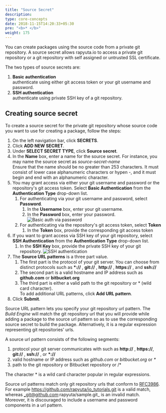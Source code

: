 ```yaml
---
title: "Source Secret"
description:
type: core-concepts
date: 2018-11-15T14:20:33+05:30
pre: "<b>* </b>"
weight: 175
---
```

You can create packages using the source code from a private git repository.
A source secret allows rapyuta.io to access a private git repository or a git
repository with self assigned or untrusted SSL certificate.

The two types of source secrets are:

1. **Basic authentication**    
   authenticate using either git access token or your git username and password.
2. **SSH authentication**    
   authenticate using private SSH key of a git repository.

## Creating source secret
To create a source secret for the private git repository whose source code you
want to use for creating a package, follow the steps:

1. On the left navigation bar, click **SECRETS**.
2. Click **ADD NEW SECRET**.
3. Under **SELECT SECRET TYPE**, click **Source secret**.
4. In the **Name** box, enter a name for the source secret.
   For instance, you may name the source secret as _source-secret-name_    
   Ensure that the name should be no greater than 253 characters. It must
   consist of lower case alphanumeric characters or hypen -, and it must begin
   and end with an alphanumeric character.
5. You may grant access via either your git username and password or the
   repository's git access token. Select **Basic Authentication** from the
   **Authentication Type** drop-down list.
	1. For authenticating via your git username and password, select **Password**.
		1. In the **Username** box, enter your git username.
		2. In the **Password** box, enter your password.
        ![Basic auth via password](/images/core-concepts/source-secret/basicauth-password.png?classes=border)
	2. For authenticating via the repository's git access token, select **Token**
		1. In the **Token** box, provide the corresponding git access token
6. If you want to grant access via SSH key of your git repository, select **SSH
   Authentication** from the **Authentication Type** drop-down list.
	1. In the **SSH Key** box, provide the private SSH key of your git repository.
    ![SSH authentication](/images/core-concepts/source-secret/sshauth.png?classes=border)
7. The **Source URL patterns** is a three part value.
	1. The first part is the protocol of your git server. You can choose from
	   distinct protocols such as **\*://** , **git://** , **http://** ,
	   **https://** , and **ssh://**
	2. The second part is a valid hostname and IP address such as
	   **github.com** or **bitbucket.org**
	3. The third part is either a valid path to the git
	   repository or * (wild card character).    
    To add additional URL patterns, click **Add URL pattern**.    
8. Click **Submit**.

Source URL pattern lets you specify your git repository url pattern. The _Build
Engine_ will match the git repository url that you will provide while adding a package
to the source url pattern so as to use the corresponding source secret to build
the package. Alternatively, it is a regular expression representing git
repositories' urls.

A source url pattern consists of the following segments:

1. protocol your git server communicates with such as **http://** , **https://**,
   **git://** , **ssh://** , or  **\*://**
2. valid hostname or IP address such as _github.com_ or _bitbucket.org_ or _*_
3. path to the git repository or Bitbucket repository or /*

The character * is a wild card character popular in regular expressions.

Source url patterns match only git repository urls that conform to [RFC3986](https://tools.ietf.org/html/rfc3986).
For example https://github.com/rapyuta/io_tutorials.git is a valid match,
whereas _git@github.com:rapyuta/sample.git_ is an invalid match. Moreover, it is
discouraged to include a username and password components in a url pattern.
